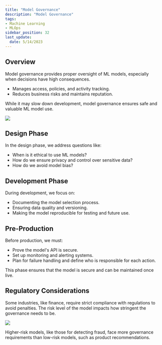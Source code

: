 ```yaml
---
title: "Model Governance"
description: "Model Governance"
tags: 
- Machine Learning
- MLOps
sidebar_position: 32
last_update:
  date: 5/14/2023
---
```



## Overview

Model governance provides proper oversight of ML models, especially when decisions have high consequences.

- Manages access, policies, and activity tracking.
- Reduces business risks and maintains reputation.

While it may slow down development, model governance ensures safe and valuable ML model use.

<div class="img-center"> 

![](/img/docs/Screenshot-2025-03-20-110011.png)

</div>


## Design Phase

In the design phase, we address questions like:

- When is it ethical to use ML models?
- How do we ensure privacy and control over sensitive data?
- How do we avoid model bias?

## Development Phase

During development, we focus on:

- Documenting the model selection process.
- Ensuring data quality and versioning.
- Making the model reproducible for testing and future use.

## Pre-Production

Before production, we must:

- Prove the model's API is secure.
- Set up monitoring and alerting systems.
- Plan for failure handling and define who is responsible for each action.

This phase ensures that the model is secure and can be maintained once live.

## Regulatory Considerations

Some industries, like finance, require strict compliance with regulations to avoid penalties. The risk level of the model impacts how stringent the governance needs to be.

<div class="img-center"> 

![](/img/docs/Screenshot-2025-03-20-110338.png)

</div>

Higher-risk models, like those for detecting fraud, face more governance requirements than low-risk models, such as product recommendations.


